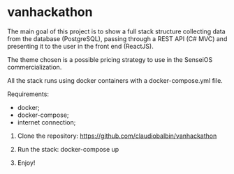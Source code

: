 # vanhackathon
The main goal of this project is to show a full stack structure collecting data from the database (PostgreSQL), passing through a REST API (C# MVC) and presenting it to the user in the front end (ReactJS).

The theme chosen is a possible pricing strategy to use in the SenseiOS commercialization.

All the stack runs using docker containers with a docker-compose.yml file.


Requirements:
- docker;
- docker-compose;
- internet connection;


1. Clone the repository:
https://github.com/claudiobalbin/vanhackathon


2. Run the stack:
docker-compose up


3. Enjoy!
